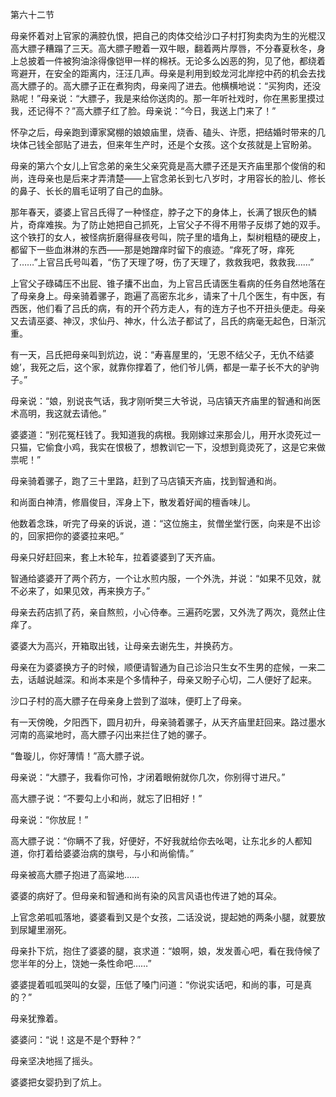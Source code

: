 第六十二节

母亲怀着对上官家的满腔仇恨，把自己的肉体交给沙口子村打狗卖肉为生的光棍汉高大膘子糟蹋了三天。高大膘子瞪着一双牛眼，翻着两片厚唇，不分春夏秋冬，身上总披着一件被狗油涂得像铠甲一样的棉袄。无论多么凶恶的狗，见了他，都绕着弯避开，在安全的距离内，汪汪几声。母亲是利用到蛟龙河北岸挖中药的机会去找高大膘子的。高大膘子正在煮狗肉，母亲闯了进去。他横横地说：“买狗肉，还没熟呢！”母亲说：“大膘子，我是来给你送肉的。那一年听社戏时，你在黑影里摸过我，还记得不？”高大膘子红了脸。母亲说：“今日，我送上门来了！”

怀孕之后，母亲跑到谭家窝棚的娘娘庙里，烧香、磕头、许愿，把结婚时带来的几块体己钱全部贴了进去，但来年生产时，还是个女孩。这个女孩就是上官盼弟。

母亲的第六个女儿上官念弟的亲生父亲究竟是高大膘子还是天齐庙里那个俊俏的和尚，连母亲也是后来才弄清楚——上官念弟长到七八岁时，才用容长的脸儿、修长的鼻子、长长的眉毛证明了自己的血脉。

那年春天，婆婆上官吕氏得了一种怪症，脖子之下的身体上，长满了银灰色的鳞片，奇痒难挨。为了防止她把自己抓死，上官父子不得不用带子反绑了她的双手。这个铁打的女人，被怪病折磨得昼夜号叫，院子里的墙角上，梨树粗糙的硬皮上，都留下一些血淋淋的东西——那是她蹭痒时留下的痕迹。“痒死了呀，痒死了……”上官吕氏号叫着，“伤了天理了呀，伤了天理了，救救我吧，救救我……”

上官父子碌碡压不出屁、锥子攮不出血，为上官吕氏请医生看病的任务自然地落在了母亲身上。母亲骑着骡子，跑遍了高密东北乡，请来了十几个医生，有中医，有西医，他们看了吕氏的病，有的开个药方走人，有的连方子也不开扭头便走。母亲又去请巫婆、神汉，求仙丹、神水，什么法子都试了，吕氏的病毫无起色，日渐沉重。

有一天，吕氏把母亲叫到炕边，说：“寿喜屋里的，‘无恩不结父子，无仇不结婆媳’，我死之后，这个家，就靠你撑着了，他们爷儿俩，都是一辈子长不大的驴驹子。”

母亲说：“娘，别说丧气话，我才刚听樊三大爷说，马店镇天齐庙里的智通和尚医术高明，我这就去请他。”

婆婆道：“别花冤枉钱了。我知道我的病根。我刚嫁过来那会儿，用开水烫死过一只猫，它偷食小鸡，我实在恨极了，想教训它一下，没想到竟烫死了，这是它来做祟呢！”

母亲骑着骡子，跑了三十里路，赶到了马店镇天齐庙，找到智通和尚。

和尚面白神清，修眉俊目，浑身上下，散发着好闻的檀香味儿。

他数着念珠，听完了母亲的诉说，道：“这位施主，贫僧坐堂行医，向来是不出诊的，回家把你的婆婆拉来吧。”

母亲只好赶回来，套上木轮车，拉着婆婆到了天齐庙。

智通给婆婆开了两个药方，一个让水煎内服，一个外洗，并说：“如果不见效，就不必来了，如果见效，再来换方子。”

母亲去药店抓了药，亲自熬煎，小心侍奉。三遍药吃罢，又外洗了两次，竟然止住痒了。

婆婆大为高兴，开箱取出钱，让母亲去谢先生，并换药方。

母亲在为婆婆换方子的时候，顺便请智通为自己诊治只生女不生男的症候，一来二去，话越说越深。和尚本来是个多情种子，母亲又盼子心切，二人便好了起来。

沙口子村的高大膘子在母亲身上尝到了滋味，便盯上了母亲。

有一天傍晚，夕阳西下，圆月初升，母亲骑着骡子，从天齐庙里赶回来。路过墨水河南的高粱地时，高大膘子闪出来拦住了她的骡子。

“鲁璇儿，你好薄情！”高大膘子说。

母亲说：“大膘子，我看你可怜，才闭着眼俯就你几次，你别得寸进尺。”

高大膘子说：“不要勾上小和尚，就忘了旧相好！”

母亲说：“你放屁！”

高大膘子说：“你瞒不了我，好便好，不好我就给你去吆喝，让东北乡的人都知道，你打着给婆婆治病的旗号，与小和尚偷情。”

母亲被高大膘子抱进了高粱地……

婆婆的病好了。但母亲和智通和尚有染的风言风语也传进了她的耳朵。

上官念弟呱呱落地，婆婆看到又是个女孩，二话没说，提起她的两条小腿，就要放到尿罐里溺死。

母亲扑下炕，抱住了婆婆的腿，哀求道：“娘啊，娘，发发善心吧，看在我侍候了您半年的分上，饶她一条性命吧……”

婆婆提着呱呱哭叫的女婴，压低了嗓门问道：“你说实话吧，和尚的事，可是真的？”

母亲犹豫着。

婆婆问：“说！这是不是个野种？”

母亲坚决地摇了摇头。

婆婆把女婴扔到了炕上。